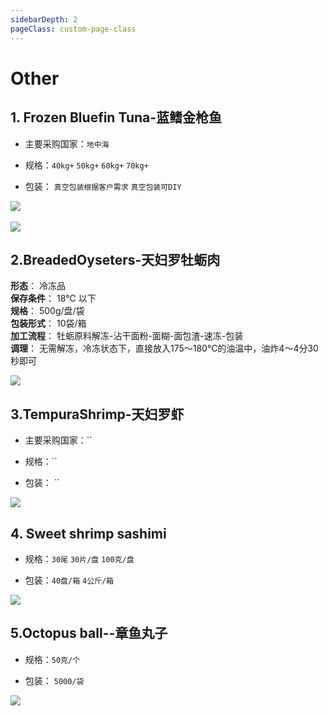 ```yaml
---
sidebarDepth: 2
pageClass: custom-page-class
---
```

# Other

## 1. Frozen Bluefin Tuna-蓝鳍金枪鱼 
- 主要采购国家：`地中海` </p>
- 规格：`40kg+` `50kg+` `60kg+` `70kg+` </p>
- 包装： `真空包装根据客户需求` `真空包装可DIY`</p>
<div class="imgb">
 <img src="https://yuhuawebsite.oss-cn-hongkong.aliyuncs.com/P-F-0.%E8%97%8D%E9%B0%AD%E9%87%91%E6%9E%AA%E9%B1%BC-Bluefin-tuna.jpg">
 <br>
 <br>
 <img src="https://yuhuawebsite.oss-cn-hongkong.aliyuncs.com/demoFish.jpg">
</div>

## 2.BreadedOyseters-天妇罗牡蛎肉
**形态**：    冷冻品 <br>
**保存条件**： 18℃ 以下<br>
**规格**：    500g/盘/袋<br>
**包装形式**： 10袋/箱<br>
**加工流程**： 牡蛎原料解冻-沾干面粉-面糊-面包渣-速冻-包装<br>
**调理**：    无需解冻，冷冻状态下，直接放入175～180℃的油温中，油炸4～4分30秒即可
<div class="imgb" >
 <img  src="https://yuhuawebsite.oss-cn-hongkong.aliyuncs.com/A-1.%E9%9D%A2%E5%8C%85%E7%B2%89%E7%89%A1%E8%9B%8E--Breaded%20oyseters.jpg">
</div>

## 3.TempuraShrimp-天妇罗虾
- 主要采购国家：`` </p>
- 规格：``</p>
- 包装： ``</p>
<div class="imgb" >
 <img  src="https://yuhuawebsite.oss-cn-hongkong.aliyuncs.com/A-2.%E5%A4%A9%E5%A6%87%E7%BD%97%E8%99%BE--Tempura%20shrimp.jpg">
</div>


## 4. Sweet shrimp sashimi 
- 规格：`30尾` `30片/盘` `100克/盘` </p>
- 包装：`40盘/箱` `4公斤/箱`</p>
<div class="imgb">
 <img src="https://yuhuawebsite.oss-cn-hongkong.aliyuncs.com/R-6.%E5%8C%97%E6%9E%81%E7%94%9C%E8%99%BE%E5%88%BA%E8%BA%AB--Sweet%20shrimp%20sashimi.jpg">
</div>

## 5.Octopus ball--章鱼丸子
- 规格：`50克/个`</p>
- 包装： `5000/袋`</p>
<div class="imgb" >
 <img  src="https://yuhuawebsite.oss-cn-hongkong.aliyuncs.com/R-5.%E7%AB%A0%E9%B1%BC%E4%B8%B8%E5%AD%90--Octopus%20ball.jpg">
</div>
